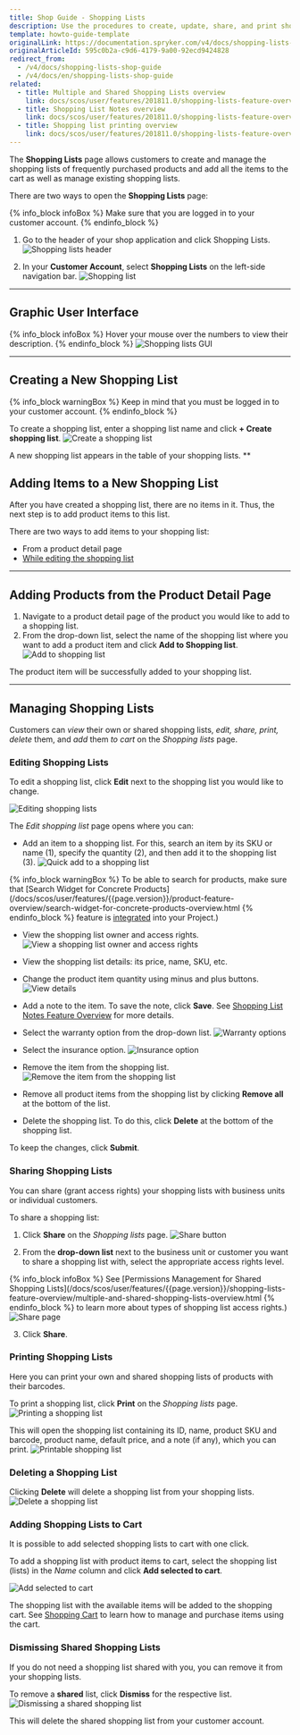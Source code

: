 ```yaml
---
title: Shop Guide - Shopping Lists
description: Use the procedures to create, update, share, and print shopping lists, dismiss shared shopping lists, and add items to a shopping list.
template: howto-guide-template
originalLink: https://documentation.spryker.com/v4/docs/shopping-lists-shop-guide
originalArticleId: 595c0b2a-c9d6-4179-9a00-92ecd9424828
redirect_from:
  - /v4/docs/shopping-lists-shop-guide
  - /v4/docs/en/shopping-lists-shop-guide
related:
  - title: Multiple and Shared Shopping Lists overview
    link: docs/scos/user/features/201811.0/shopping-lists-feature-overview/shopping-lists-feature-overview.html
  - title: Shopping List Notes overview
    link: docs/scos/user/features/201811.0/shopping-lists-feature-overview/shopping-list-notes-overview.html
  - title: Shopping list printing overview
    link: docs/scos/user/features/201811.0/shopping-lists-feature-overview/shopping-list-printing-overview.html
---
```


The **Shopping Lists** page allows customers to create and manage the shopping lists of frequently purchased products and add all the items to the cart as well as manage existing shopping lists. 

There are two ways to open the **Shopping Lists** page:

{% info_block infoBox %}
Make sure that you are logged in to your customer account.
{% endinfo_block %}

1. Go to the header of your shop application and click Shopping Lists.
![Shopping lists header](https://spryker.s3.eu-central-1.amazonaws.com/docs/User+Guides/Shop+User+Guides/Shopping+Lists/header-shopping-lists.png) 

2. In your **Customer Account**, select **Shopping Lists** on the left-side navigation bar. 
![Shopping list](https://spryker.s3.eu-central-1.amazonaws.com/docs/User+Guides/Shop+User+Guides/Shopping+Lists/shopping-list-shop-guide.png) 
***
## Graphic User Interface

{% info_block infoBox %}
Hover your mouse over the numbers to view their description.
{% endinfo_block %}
![Shopping lists GUI](https://spryker.s3.eu-central-1.amazonaws.com/docs/User+Guides/Shop+User+Guides/Shopping+Lists/shop-lists-gui.png) 
***
## Creating a New Shopping List

{% info_block warningBox %}
Keep in mind that you must be logged in to your customer account.
{% endinfo_block %}

To create a shopping list, enter a shopping list name and click **+ Create shopping list**. 
![Create a shopping list](https://spryker.s3.eu-central-1.amazonaws.com/docs/User+Guides/Shop+User+Guides/Shopping+Lists/create-shopping-list-btn.png)

A new shopping list appears in the table of your shopping lists.
**
## Adding Items to a New Shopping List

After you have created a shopping list, there are no items in it. Thus, the next step is to add product items to this list.

There are two ways to add items to your shopping list:

* From a product detail page
* <a href="#editing-shopping-lists">While editing the shopping list</a>
***
## Adding Products from the Product Detail Page

1. Navigate to a product detail page of the product you would like to add to a shopping list.
2. From the drop-down list, select the name of the shopping list where you want to add a product item and click **Add to Shopping list**. 
![Add to shopping list](https://spryker.s3.eu-central-1.amazonaws.com/docs/User+Guides/Shop+User+Guides/Shopping+Lists/add-to-shopping-list-btn.png) 

The product item will be successfully added to your shopping list. 
***
## Managing Shopping Lists

Customers can _view_ their own or shared shopping lists, _edit, share, print, delete_ them, and _add_ them _to cart_ on the _Shopping lists_ page.

### Editing Shopping Lists

To edit a shopping list, click **Edit** next to the shopping list you would like to change.

![Editing shopping lists](https://spryker.s3.eu-central-1.amazonaws.com/docs/User+Guides/Shop+User+Guides/Shopping+Lists/edit-btn.png) 

The _Edit shopping list_ page opens where you can:

* Add an item to a shopping list. For this, search an item by its SKU or name (1), specify the quantity (2), and then add it to the shopping list (3).
![Quick add to a shopping list](https://spryker.s3.eu-central-1.amazonaws.com/docs/User+Guides/Shop+User+Guides/Shopping+Lists/quick-add-to-shopping-list-window.png) 

{% info_block warningBox %}
To be able to search for products, make sure that [Search Widget for Concrete Products](/docs/scos/user/features/{{page.version}}/product-feature-overview/search-widget-for-concrete-products-overview.html
{% endinfo_block %} feature is [integrated](/docs/scos/dev/feature-integration-guides/{{page.version}}/search-widget-for-concrete-products-feature-integration.html) into your Project.)

* View the shopping list owner and access rights.
![View a shopping list owner and access rights](https://spryker.s3.eu-central-1.amazonaws.com/docs/User+Guides/Shop+User+Guides/Shopping+Lists/view-owner-on-edit-page.png) 

* View the shopping list details: its price, name, SKU, etc.
* Change the product item quantity using minus and plus buttons.
![View details](https://spryker.s3.eu-central-1.amazonaws.com/docs/User+Guides/Shop+User+Guides/Shopping+Lists/view-details.png) 

* Add a note to the item. To save the note, click **Save**. See [Shopping List Notes Feature Overview](/docs/scos/user/features/{{page.version}}/shopping-lists-feature-overview/shopping-list-notes-overview.html) for more details.

* Select the warranty option from the drop-down list. 
![Warranty options](https://spryker.s3.eu-central-1.amazonaws.com/docs/User+Guides/Shop+User+Guides/Shopping+Lists/warranty-options.png) 

* Select the insurance option.
![Insurance option](https://spryker.s3.eu-central-1.amazonaws.com/docs/User+Guides/Shop+User+Guides/Shopping+Lists/insurance-option.png) 

* Remove the item from the shopping list.
![Remove the item from the shopping list](https://spryker.s3.eu-central-1.amazonaws.com/docs/User+Guides/Shop+User+Guides/Shopping+Lists/remove-btn.png) 

* Remove all product items from the shopping list by clicking **Remove all** at the bottom of the list.
* Delete the shopping list. To do this, click **Delete** at the bottom of the shopping list.

To keep the changes, click **Submit**.

### Sharing Shopping Lists

You can share (grant access rights) your shopping lists with business units or individual customers.

To share a shopping list:

1.  Click **Share** on the _Shopping lists_ page. 
![Share button](https://spryker.s3.eu-central-1.amazonaws.com/docs/User+Guides/Shop+User+Guides/Shopping+Lists/share-btn.png) 

2. From the **drop-down list** next to the business unit or customer you want to share a shopping list with, select the appropriate access rights level.

{% info_block infoBox %}
See [Permissions Management for Shared Shopping Lists](/docs/scos/user/features/{{page.version}}/shopping-lists-feature-overview/multiple-and-shared-shopping-lists-overview.html
{% endinfo_block %} to learn more about types of shopping list access rights.)
![Share page](https://spryker.s3.eu-central-1.amazonaws.com/docs/User+Guides/Shop+User+Guides/Shopping+Lists/share-page.png) 

3. Click **Share**.

### Printing Shopping Lists

Here you can print your own and shared shopping lists of products with their barcodes.

To print a shopping list, click **Print** on the _Shopping lists_ page.
![Printing a shopping list](https://spryker.s3.eu-central-1.amazonaws.com/docs/User+Guides/Shop+User+Guides/Shopping+Lists/print-btn.png) 

This will open the shopping list containing its ID, name, product SKU and barcode, product name, default price, and a note (if any), which you can print.
![Printable shopping list](https://spryker.s3.eu-central-1.amazonaws.com/docs/User+Guides/Shop+User+Guides/Shopping+Lists/printable-shopping-list.png) 

### Deleting a Shopping List

Clicking **Delete** will delete a shopping list from your shopping lists.
![Delete a shopping list](https://spryker.s3.eu-central-1.amazonaws.com/docs/User+Guides/Shop+User+Guides/Shopping+Lists/delete-btn.png) 

### Adding Shopping Lists to Cart

It is possible to add selected shopping lists to cart with one click.

To add a shopping list with product items to cart, select the shopping list (lists) in the _Name_ column and click **Add selected to cart**.

![Add selected to cart](https://spryker.s3.eu-central-1.amazonaws.com/docs/User+Guides/Shop+User+Guides/Shopping+Lists/place-order.png) 

The shopping list with the available items will be added to the shopping cart. See [Shopping Cart](/docs/scos/user/shop-user-guides/{{page.version}}/shop-guide-shopping-carts/shop-guide-managing-shopping-carts.html) to learn how to manage and purchase items using the cart.

### Dismissing Shared Shopping Lists

If you do not need a shopping list shared with you, you can remove it from your shopping lists.

To remove a **shared** list, click **Dismiss** for the respective list.
![Dismissing a shared shopping list](https://spryker.s3.eu-central-1.amazonaws.com/docs/User+Guides/Shop+User+Guides/Shopping+Lists/dismiss-btn.png) 

This will delete the shared shopping list from your customer account.

<!-- Last review date: Aug 06, 2019by Oksana Karasyova -->

